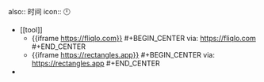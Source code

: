 also:: 时间
icon:: 🕛

- [[tool]]
  - {{iframe https://fliqlo.com}}
    #+BEGIN_CENTER
    via: https://fliqlo.com
    #+END_CENTER
  - {{iframe https://rectangles.app}}
    #+BEGIN_CENTER
    via: https://rectangles.app
    #+END_CENTER
-